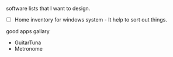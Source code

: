 software lists that I want to design.

- [ ] Home inventory for windows system - It help to sort out things.

good apps gallary

* GuitarTuna
* Metronome
